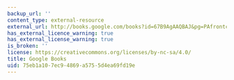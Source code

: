 ```yaml
---
backup_url: ''
content_type: external-resource
external_url: http://books.google.com/books?id=67B9AgAAQBAJ&pg=PAfrontcover
has_external_licence_warning: true
has_external_license_warning: true
is_broken: ''
license: https://creativecommons.org/licenses/by-nc-sa/4.0/
title: Google Books
uid: 75eb1a10-7ec9-4869-a575-5d4ea69fd19e
---
```

